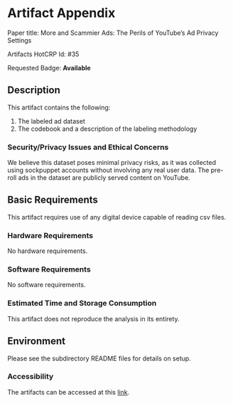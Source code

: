 # Artifact Appendix

Paper title: More and Scammier Ads: The Perils of YouTube’s Ad Privacy Settings

Artifacts HotCRP Id: #35

Requested Badge: **Available**

## Description
This artifact contains the following:
1. The labeled ad dataset
2. The codebook and a description of the labeling methodology

### Security/Privacy Issues and Ethical Concerns
We believe this dataset poses minimal privacy risks, as it was collected using sockpuppet accounts without involving any real user data. The pre-roll ads in the dataset are publicly served content on YouTube.

## Basic Requirements 
This artifact requires use of any digital device capable of reading csv files. 

### Hardware Requirements
No hardware requirements.

### Software Requirements
No software requirements.

### Estimated Time and Storage Consumption
This artifact does not reproduce the analysis in its entirety. 

## Environment 
Please see the subdirectory README files for details on setup.

### Accessibility
The artifacts can be accessed at this [link](https://github.com/CybersecurityForDemocracy/youtube-ad-settings).